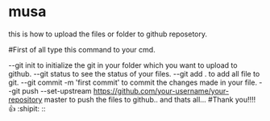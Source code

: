 # musa
this is how to upload the files or folder to github reposetory.

#First of all type this command to your cmd.

--git init
to initialize  the git in your folder which you want to upload to github.
--git status
to see the status of your files.
--git add .
to add all file to git.
--git commit -m 'first commit'
to commit the changes made in your file.
--git push --set-upstream https://github.com/your-username/your-repository master
to push the files to github..
and thats all...
#Thank you!!!!:+1: :shipit: ::
